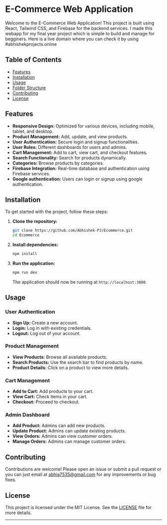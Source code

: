 # E-Commerce Web Application

Welcome to the E-Commerce Web Application! This project is built using React, Tailwind CSS, and Firebase for the backend services.
I made this webapp for my final year project which is simple to build and manage for begginers.
Here is a live domain where you can check it by using #abhishekprojects.online

## Table of Contents

- [Features](#features)
- [Installation](#installation)
- [Usage](#usage)
- [Folder Structure](#folder-structure)
- [Contributing](#contributing)
- [License](#license)

## Features

- **Responsive Design:** Optimized for various devices, including mobile, tablet, and desktop.
- **Product Management:** Add, update, and view products.
- **User Authentication:** Secure login and signup functionalities.
- **User Roles:** Different dashboards for users and admins.
- **Cart Management:** Add to cart, view cart, and checkout features.
- **Search Functionality:** Search for products dynamically.
- **Categories:** Browse products by categories.
- **Firebase Integration:** Real-time database and authentication using Firebase services.
- **Google authentication:** Users can login or signup using google authentication.


## Installation

To get started with the project, follow these steps:

1. **Clone the repository:**

    ```bash
    git clone https://github.com/Abhishek-PJ/Ecommerce.git
    cd Ecommerce
    ```

2. **Install dependencies:**

    ```bash
    npm install
    ```

3. **Run the application:**

    ```bash
    npm run dev
    ```

    The application should now be running at `http://localhost:3000`.

## Usage

### User Authentication

- **Sign Up:** Create a new account.
- **Login:** Log in with existing credentials.
- **Logout:** Log out of your account.

### Product Management

- **View Products:** Browse all available products.
- **Search Products:** Use the search bar to find products by name.
- **Product Details:** Click on a product to view more details.

### Cart Management

- **Add to Cart:** Add products to your cart.
- **View Cart:** Check items in your cart.
- **Checkout:** Proceed to checkout.

### Admin Dashboard

- **Add Product:** Admins can add new products.
- **Update Product:** Admins can update existing products.
- **View Orders:** Admins can view customer orders.
- **Manage Orders:** Admins can manage customer orders.


## Contributing

Contributions are welcome! Please open an issue or submit a pull request or you can just email at abhia7535@gmail.com for any improvements or bug fixes.

## License

This project is licensed under the MIT License. See the [LICENSE](LICENSE) file for more details.

---

